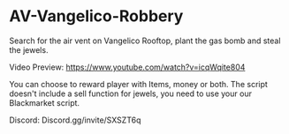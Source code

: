 # AV-Vangelico-Robbery

Search for the air vent on Vangelico Rooftop, plant the gas bomb and steal the jewels.

Video Preview: https://www.youtube.com/watch?v=icqWqite804

You can choose to reward player with Items, money or both.
The script doesn't include a sell function for jewels, you need to use your our Blackmarket script.

Discord: Discord.gg/invite/SXSZT6q
